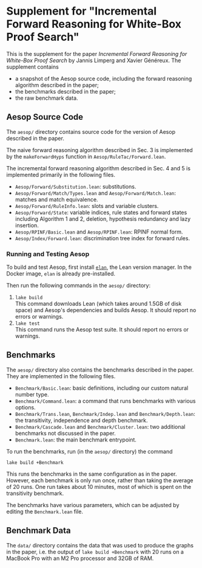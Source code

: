 # Supplement for "Incremental Forward Reasoning for White-Box Proof Search"

This is the supplement for the paper *Incremental Forward Reasoning for
White-Box Proof Search* by Jannis Limperg and Xavier Généreux. The supplement
contains

- a snapshot of the Aesop source code, including the forward reasoning
  algorithm described in the paper;
- the benchmarks described in the paper;
- the raw benchmark data.

## Aesop Source Code

The `aesop/` directory contains source code for the version of Aesop
described in the paper.

The naive forward reasoning algorithm described in Sec. 3 is implemented by the
`makeForwardHyps` function in `Aesop/RuleTac/Forward.lean`.

The incremental forward reasoning algorithm described in Sec. 4 and 5 is
implemented primarily in the following files.

- `Aesop/Forward/Substitution.lean`:
  substitutions.
- `Aesop/Forward/Match/Types.lean` and `Aesop/Forward/Match.lean`:
  matches and match equivalence.
- `Aesop/Forward/RuleInfo.lean`:
  slots and variable clusters.
- `Aesop/Forward/State`:
  variable indices, rule states and forward states including Algorithm 1 and 2,
  deletion, hypothesis redundancy and lazy insertion.
- `Aesop/RPINF/Basic.lean` and `Aesop/RPINF.lean`:
  RPINF normal form.
- `Aesop/Index/Forward.lean`:
  discrimination tree index for forward rules.

### Running and Testing Aesop

To build and test Aesop, first install
[`elan`](https://github.com/leanprover/elan), the Lean version manager.
In the Docker image, `elan` is already pre-installed.

Then run the following commands in the `aesop/` directory:

1. `lake build`  
   This command downloads Lean (which takes around 1.5GB of disk space) and
   Aesop's dependencies and builds Aesop. It should report no errors or
   warnings.
2. `lake test`  
   This command runs the Aesop test suite. It should report no errors or
   warnings.

## Benchmarks

The `aesop/` directory also contains the benchmarks described in the paper.
They are implemented in the following files.

- `Benchmark/Basic.lean`:
  basic definitions, including our custom natural number type.
- `Benchmark/Command.lean`:
  a command that runs benchmarks with various options.
- `Benchmark/Trans.lean`, `Benchmark/Indep.lean` and `Benchmark/Depth.lean`:
  the transitivity, independence and depth benchmark.
- `Benchmark/Cascade.lean` and `Benchmark/Cluster.lean`:
  two additional benchmarks not discussed in the paper.
- `Benchmark.lean`:
  the main benchmark entrypoint.

To run the benchmarks, run (in the `aesop/` directory) the command
```
lake build +Benchmark
```

This runs the benchmarks in the same configuration as in the paper.
However, each benchmark is only run once, rather than taking the average of 20
runs. One run takes about 10 minutes, most of which is spent on the
transitivity benchmark.

The benchmarks have various parameters, which can be adjusted by editing the
`Benchmark.lean` file.

## Benchmark Data

The `data/` directory contains the data that was used to produce the graphs in
the paper, i.e. the output of `lake build +Benchmark` with 20 runs on a MacBook
Pro with an M2 Pro processor and 32GB of RAM.
